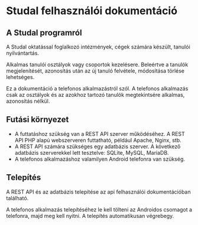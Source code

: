 # Studal felhasználói dokumentáció

## A Studal programról

A Studal oktatással foglalkozó intézmények, cégek számára készült, tanulói nyilvántartás.

Alkalmas tanulói osztályok vagy csoportok kezelésere. Beleértve a tanulók megjelenítését, azonosítás után az új tanuló felvétele, módosítása törlése lehetséges.

Ez a dokumentáció a telefonos alkalmazástról szól. A telefonos alkalmazás csak az osztályok és az azokhoz tartozó tanulók megtekintsére alkalmas, azonosítás nélkül.

## Futási környezet

* A futtatáshoz szükség van a REST API szerver működéséhez. A REST API PHP alapú webszerveren futtatható, például Apache, Nginx, stb.
* A REST API számára szükséges egy adatbázis szerver. A következő adatbázis szerverekkel lett tesztelve: SQLite, MySQL, MariaDB.
* A telefonos alkalmazáshoz valamilyen Android telefonra van szükség.

## Telepítés

A REST API és az adatbázis telepítése az api felhasználói dokumentációban található.

A telefonos alkalmazás telepítéséhez le kell tölteni az Androidos csomagot a telefonra, majd meg kell nyitni. A telepítés automatikusan végrebegy.

